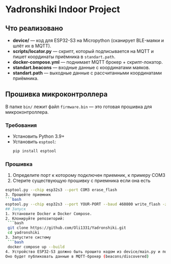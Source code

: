 # Yadronshiki Indoor	 Project

## Что реализовано
- **device/** — код для ESP32-S3 на Micropython (сканирует BLE-маяки и шлёт их в MQTT).
- **scripts/locator.py** — скрипт, который подписывается на MQTT и пишет координаты приёмника в `standart.path`.
- **docker-compose.yml** — поднимает MQTT брокер + скрипт-локатор.
- **standart.beacons** — входные данные с координатами маяков.
- **standart.path** — выходные данные с рассчитанными координатами приёмника.

## Прошивка микроконтроллера 
В папке `bin/` лежит файл `firmware.bin` — это готовая прошивка для микроконтроллера.

### Требования
- Установить Python 3.9+
- Установить `esptool`:
  ```bash
  pip install esptool

### Прошивка
1. Определите порт к которому подключен приемник, к примеру COM3
2. Стерите существующую прошивку с приемника если она есть
  ```bash
  esptool.py --chip esp32s3 --port COM3 erase_flash
3. Прошейте приемник
  ```bash
  esptool.py --chip esp32s3 --port YOUR-PORT --baud 460800 write_flash -z 0x0 PATH-TO-FRIMWARE
## Запуск
1. Установите Docker и Docker Compose.
2. Клонируйте репозиторий:
   ```bash
   git clone https://github.com/Oli1331/Yadronshiki.git
   cd yadronshiki
3. Запустите систему
   ```bash
   docker compose up --build
4. Устройство ESP32-S3 должно быть прошито кодом из device/main.py и подключено к Wi-Fi.
Оно будет публиковать данные в MQTT-брокер (beacons/discovered) 
